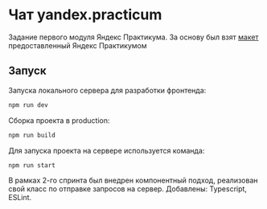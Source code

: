 
# Чат yandex.practicum

Задание первого модуля Яндекс Практикума.
За основу был взят [макет](https://www.figma.com/file/jF5fFFzgGOxQeB4CmKWTiE/Chat_external_link?node-id=1%3A612)
предоставленный Яндекс Практикумом

## Запуск

Запуска локального сервера для разработки фронтенда:

```sh
npm run dev
```

Сборка проекта в production:

```sh
npm run build
```

Для запуска проекта на сервере используется команда:

```sh
npm run start
```

В рамках 2-го спринта был внедрен компонентный подход, реализован свой класс по отправке запросов на сервер.
Добавлены: Typescript, ESLint. 
